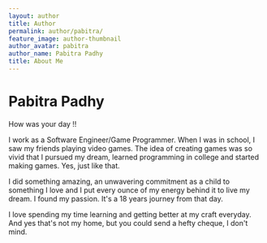 ```yaml
---
layout: author
title: Author
permalink: author/pabitra/
feature_image: author-thumbnail
author_avatar: pabitra
author_name: Pabitra Padhy
title: About Me
---
```


# Pabitra Padhy

How was your day !!

I work as a Software Engineer/Game Programmer. When I was in school, I saw my friends playing video games. The idea of creating games was so vivid that I pursued my dream, learned programming in college and started making games. Yes, just like that.

I did something amazing, an unwavering commitment as a child to something I love and I put every ounce of my energy behind it to live my dream. I found my passion. It's a 18 years journey from that day.

I love spending my time learning and getting better at my craft everyday. And yes that's not my home, but you could send a hefty cheque, I don't mind.

